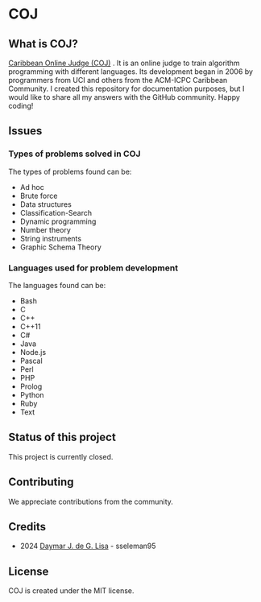 # COJ

## What is COJ?

[Caribbean Online Judge (COJ)](http://coj.uci.cu/) . It is an online judge to train algorithm programming with different languages. Its development began in 2006 by programmers from UCI and others from the ACM-ICPC Caribbean Community.
I created this repository for documentation purposes, but I would like to share all my answers with the GitHub community. Happy coding!

## Issues

### Types of problems solved in COJ

The types of problems found can be:

- Ad hoc
- Brute force
- Data structures
- Classification-Search
- Dynamic programming
- Number theory
- String instruments
- Graphic Schema Theory

### Languages ​​used for problem development

The languages ​​found can be:

- Bash
- C
- C++
- C++11
- C#
- Java
- Node.js
- Pascal
- Perl
- PHP
- Prolog
- Python
- Ruby
- Text

## Status of this project

This project is currently closed.

## Contributing

We appreciate contributions from the community.

## Credits

- 2024 [Daymar J. de G. Lisa](https://github.com/sseleman95) - sseleman95

## License

COJ is created under the MIT license.
